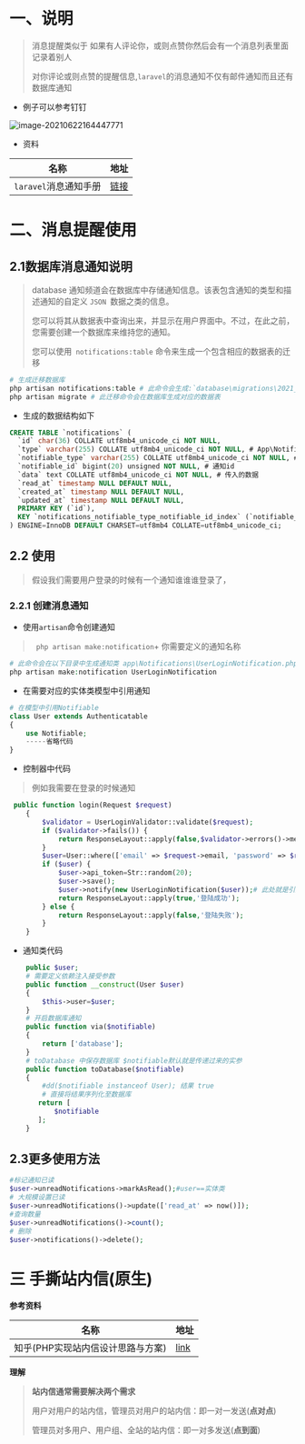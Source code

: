 # 	一、说明

> 消息提醒类似于 如果有人评论你，或则点赞你然后会有一个消息列表里面记录着别人
>
> 对你评论或则点赞的提醒信息,`laravel`的消息通知不仅有邮件通知而且还有数据库通知

- 例子可以参考钉钉

![image-20210622164447771](https://yaoliuyang-blog-images.oss-cn-beijing.aliyuncs.com/blogImages/image-20210622164447771.png)

- 资料

| 名称                  | 地址                                                         |
| --------------------- | ------------------------------------------------------------ |
| `laravel`消息通知手册 | [链接](https://learnku.com/docs/laravel/8.x/notifications/9396#c7aec6) |

# 二、消息提醒使用

## 2.1数据库消息通知说明

>database 通知频道会在数据库中存储通知信息。该表包含通知的类型和描述通知的自定义 `JSON `数据之类的信息。
>
>您可以将其从数据表中查询出来，并显示在用户界面中。不过，在此之前，您需要创建一个数据库来维持您的通知。
>
>您可以使用` notifications:table` 命令来生成一个包含相应的数据表的迁移

```php
# 生成迁移数据库 
php artisan notifications:table # 此命令会生成:`database\migrations\2021_06_22_163654_create_notifications_table.php`
php artisan migrate # 此迁移命令会在数据库生成对应的数据表
```

- 生成的数据结构如下

```sql
CREATE TABLE `notifications` (
  `id` char(36) COLLATE utf8mb4_unicode_ci NOT NULL,
  `type` varchar(255) COLLATE utf8mb4_unicode_ci NOT NULL, # App\Notifications\UserLoginNotification  保存来自那个通知
  `notifiable_type` varchar(255) COLLATE utf8mb4_unicode_ci NOT NULL, # App\Models\User 通知类
  `notifiable_id` bigint(20) unsigned NOT NULL, # 通知id
  `data` text COLLATE utf8mb4_unicode_ci NOT NULL, # 传入的数据
  `read_at` timestamp NULL DEFAULT NULL,
  `created_at` timestamp NULL DEFAULT NULL,
  `updated_at` timestamp NULL DEFAULT NULL,
  PRIMARY KEY (`id`),
  KEY `notifications_notifiable_type_notifiable_id_index` (`notifiable_type`,`notifiable_id`)
) ENGINE=InnoDB DEFAULT CHARSET=utf8mb4 COLLATE=utf8mb4_unicode_ci;
```

## 2.2 使用

> 假设我们需要用户登录的时候有一个通知谁谁谁登录了，

### 2.2.1 创建消息通知

- 使用`artisan`命令创建通知

> ` php artisan make:notification`+  你需要定义的通知名称 

```php
# 此命令会在以下目录中生成通知类 app\Notifications\UserLoginNotification.php
php artisan make:notification UserLoginNotification
```

- 在需要对应的实体类模型中引用通知

```php
# 在模型中引用Notifiable
class User extends Authenticatable
{
    use Notifiable;
    -----省略代码   
}   
```

- 控制器中代码

> 例如我需要在登录的时候通知

```php
 public function login(Request $request)
    {
        $validator = UserLoginValidator::validate($request);
        if ($validator->fails()) {
            return ResponseLayout::apply(false,$validator->errors()->messages());
        }
        $user=User::where(['email' => $request->email, 'password' => $request->password])->first();
        if ($user) {
            $user->api_token=Str::random(20);
            $user->save();
            $user->notify(new UserLoginNotification($user));# 此处就是引用实体类传参通知
            return ResponseLayout::apply(true,'登陆成功');
        } else {
            return ResponseLayout::apply(false,'登陆失败');
        }
    }
```

- 通知类代码

```php
    public $user;
    # 需要定义依赖注入接受参数
    public function __construct(User $user)
    {
        $this->user=$user;
    }
    # 开启数据库通知
    public function via($notifiable)
    {
        return ['database'];
    }
    # toDatabase 中保存数据库 $notifiable默认就是传递过来的实参
    public function toDatabase($notifiable)
    {
        #dd($notifiable instanceof User); 结果 true
        # 直接将结果序列化至数据库
       return [
           $notifiable
       ];
    }
```

## 2.3更多使用方法

```php
#标记通知已读
$user->unreadNotifications->markAsRead();#user==实体类
# 大规模设置已读
$user->unreadNotifications()->update(['read_at' => now()]);
#查询数量
$user->unreadNotifications()->count();
# 删除
$user->notifications()->delete();
```



# 三 手撕站内信(原生)

**参考资料**

| 名称                              | 地址                                          |
| --------------------------------- | --------------------------------------------- |
| 知乎(PHP实现站内信设计思路与方案) | [link](https://zhuanlan.zhihu.com/p/92383224) |

**理解**

> **站内信通常需要解决两个需求**
>
> 用户对用户的站内信，管理员对用户的站内信：即一对一发送(**点对点**)
>
> 管理员对多用户、用户组、全站的站内信：即一对多发送(**点到面**)





